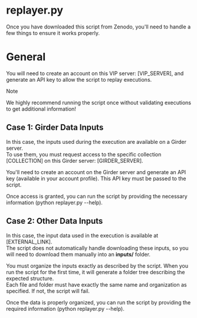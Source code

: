 # replayer.py
Once you have downloaded this script from Zenodo, you'll need to handle a few things to ensure it works properly.  

# General
You will need to create an account on this VIP server: [VIP_SERVER], and generate an API key to allow the script to replay executions.  

> [!NOTE]
> We highly recommend running the script once without validating executions to get additional information!

## Case 1: Girder Data Inputs
In this case, the inputs used during the execution are available on a Girder server.  
To use them, you must request access to the specific collection [COLLECTION] on this Girder server: [GIRDER_SERVER].  

You'll need to create an account on the Girder server and generate an API key (available in your account profile). This API key must be passed to the script.  

Once access is granted, you can run the script by providing the necessary information (python replayer.py --help).  

## Case 2: Other Data Inputs
In this case, the input data used in the execution is available at [EXTERNAL_LINK].  
The script does not automatically handle downloading these inputs, so you will need to download them manually into an **inputs/** folder.  

You must organize the inputs exactly as described by the script. When you run the script for the first time, it will generate a folder tree describing the expected structure.  
Each file and folder must have exactly the same name and organization as specified. If not, the script will fail.  

Once the data is properly organized, you can run the script by providing the required information (python replayer.py --help).